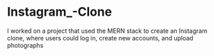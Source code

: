 # Instagram_-Clone
I worked on a project that used the MERN stack to create an Instagram clone, where users could log in, create new accounts, and upload photographs
